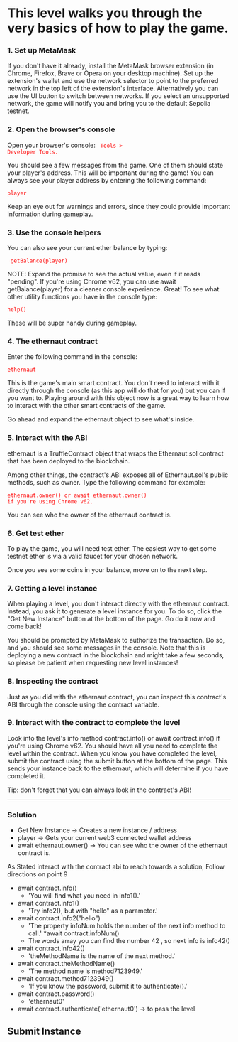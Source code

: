 # This level walks you through the very basics of how to play the game.

 
### 1. Set up MetaMask

If you don't have it already, install the MetaMask browser extension (in Chrome, Firefox, Brave or Opera on your desktop machine). Set up the extension's wallet and use the network selector to point to the preferred network in the top left of the extension's interface. Alternatively you can use the UI button to switch between networks. If you select an unsupported network, the game will notify you and bring you to the default Sepolia testnet.


### 2. Open the browser's console

Open your browser's console: <code style="color:red"> Tools > Developer Tools.</code>

You should see a few messages from the game. One of them should state your player's address. This will be important during the game! You can always see your player address by entering the following command:

   <code style="color:red">player</code>

Keep an eye out for warnings and errors, since they could provide important information during gameplay.


### 3. Use the console helpers

You can also see your current ether balance by typing:

   <code style="color:red"> getBalance(player)</code>

NOTE: Expand the promise to see the actual value, even if it reads "pending". If you're using Chrome v62, you can use await getBalance(player) for a cleaner console experience.
Great! To see what other utility functions you have in the console type:

 <code style="color:red">help()</code>

These will be super handy during gameplay.


### 4. The ethernaut contract

Enter the following command in the console:

 <code style="color:red">ethernaut</code>

This is the game's main smart contract. You don't need to interact with it directly through the console (as this app will do that for you) but you can if you want to. Playing around with this object now is a great way to learn how to interact with the other smart contracts of the game.

Go ahead and expand the ethernaut object to see what's inside.


### 5. Interact with the ABI


ethernaut is a TruffleContract object that wraps the Ethernaut.sol contract that has been deployed to the blockchain.

Among other things, the contract's ABI exposes all of Ethernaut.sol's public methods, such as owner. Type the following command for example:

 <code style="color:red">ethernaut.owner() or await ethernaut.owner() if you're using Chrome v62.</code>

You can see who the owner of the ethernaut contract is.


### 6. Get test ether

To play the game, you will need test ether. The easiest way to get some testnet ether is via a valid faucet for your chosen network.

Once you see some coins in your balance, move on to the next step.


### 7. Getting a level instance

When playing a level, you don't interact directly with the ethernaut contract. Instead, you ask it to generate a level instance for you. To do so, click the "Get New Instance" button at the bottom of the page. Go do it now and come back!

You should be prompted by MetaMask to authorize the transaction. Do so, and you should see some messages in the console. Note that this is deploying a new contract in the blockchain and might take a few seconds, so please be patient when requesting new level instances!

### 8. Inspecting the contract

Just as you did with the ethernaut contract, you can inspect this contract's ABI through the console using the contract variable.

### 9. Interact with the contract to complete the level

Look into the level's info method contract.info() or await contract.info() if you're using Chrome v62. You should have all you need to complete the level within the contract. When you know you have completed the level, submit the contract using the submit button at the bottom of the page. This sends your instance back to the ethernaut, which will determine if you have completed it.

Tip: don't forget that you can always look in the contract's ABI!


***

### Solution

* Get New Instance -> Creates a new instance / address
* player  -> Gets your current web3 connected wallet address
* await ethernaut.owner() -> You can see who the owner of the ethernaut contract is.

As Stated interact with the contract abi to reach towards a solution, Follow directions on point 9

* await contract.info() 
  * 'You will find what you need in info1().'
* await contract.info1()
  * 'Try info2(), but with "hello" as a parameter.'
* await contract.info2("hello")
  * 'The property infoNum holds the number of the next info method to call.'
*await contract.infoNum() 
  * The words array you can find the number 42 , so next info is info42()
* await contract.info42()
  * 'theMethodName is the name of the next method.'
* await contract.theMethodName()
  * 'The method name is method7123949.'
* await contract.method7123949()
  * 'If you know the password, submit it to authenticate().'
* await contract.password()
  * 'ethernaut0'
* await contract.authenticate('ethernaut0') -> to pass the level

## Submit Instance


